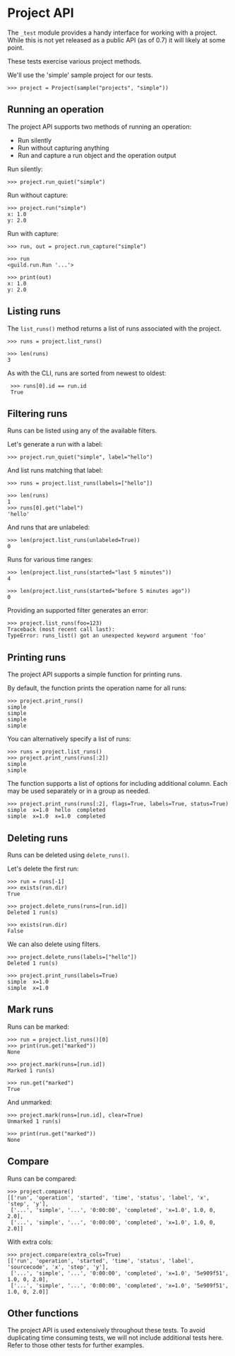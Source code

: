 # Project API

The `_test` module provides a handy interface for working with a
project. While this is not yet released as a public API (as of 0.7) it
will likely at some point.

These tests exercise various project methods.

We'll use the 'simple' sample project for our tests.

    >>> project = Project(sample("projects", "simple"))

## Running an operation

The project API supports two methods of running an operation:

 - Run silently
 - Run without capturing anything
 - Run and capture a run object and the operation output

Run silently:

    >>> project.run_quiet("simple")

Run without capture:

    >>> project.run("simple")
    x: 1.0
    y: 2.0

Run with capture:

    >>> run, out = project.run_capture("simple")

    >>> run
    <guild.run.Run '...'>

    >>> print(out)
    x: 1.0
    y: 2.0

## Listing runs

The `list_runs()` method returns a list of runs associated with the
project.

    >>> runs = project.list_runs()

    >>> len(runs)
    3

 As with the CLI, runs are sorted from newest to oldest:

     >>> runs[0].id == run.id
     True

## Filtering runs

Runs can be listed using any of the available filters.

Let's generate a run with a label:

    >>> project.run_quiet("simple", label="hello")

And list runs matching that label:

    >>> runs = project.list_runs(labels=["hello"])

    >>> len(runs)
    1
    >>> runs[0].get("label")
    'hello'

And runs that are unlabeled:

    >>> len(project.list_runs(unlabeled=True))
    0

Runs for various time ranges:

    >>> len(project.list_runs(started="last 5 minutes"))
    4

    >>> len(project.list_runs(started="before 5 minutes ago"))
    0

Providing an supported filter generates an error:

    >>> project.list_runs(foo=123)
    Traceback (most recent call last):
    TypeError: runs_list() got an unexpected keyword argument 'foo'

## Printing runs

The project API supports a simple function for printing runs.

By default, the function prints the operation name for all runs:

    >>> project.print_runs()
    simple
    simple
    simple
    simple

You can alternatively specify a list of runs:

    >>> runs = project.list_runs()
    >>> project.print_runs(runs[:2])
    simple
    simple

The function supports a list of options for including additional
column. Each may be used separately or in a group as needed.

    >>> project.print_runs(runs[:2], flags=True, labels=True, status=True)
    simple  x=1.0  hello  completed
    simple  x=1.0  x=1.0  completed

## Deleting runs

Runs can be deleted using `delete_runs()`.

Let's delete the first run:

    >>> run = runs[-1]
    >>> exists(run.dir)
    True

    >>> project.delete_runs(runs=[run.id])
    Deleted 1 run(s)

    >>> exists(run.dir)
    False

We can also delete using filters.

    >>> project.delete_runs(labels=["hello"])
    Deleted 1 run(s)

    >>> project.print_runs(labels=True)
    simple  x=1.0
    simple  x=1.0

## Mark runs

Runs can be marked:

    >>> run = project.list_runs()[0]
    >>> print(run.get("marked"))
    None

    >>> project.mark(runs=[run.id])
    Marked 1 run(s)

    >>> run.get("marked")
    True

And unmarked:

    >>> project.mark(runs=[run.id], clear=True)
    Unmarked 1 run(s)

    >>> print(run.get("marked"))
    None

## Compare

Runs can be compared:

    >>> project.compare()
    [['run', 'operation', 'started', 'time', 'status', 'label', 'x', 'step', 'y'],
     ['...', 'simple', '...', '0:00:00', 'completed', 'x=1.0', 1.0, 0, 2.0],
     ['...', 'simple', '...', '0:00:00', 'completed', 'x=1.0', 1.0, 0, 2.0]]

With extra cols:

    >>> project.compare(extra_cols=True)
    [['run', 'operation', 'started', 'time', 'status', 'label', 'sourcecode', 'x', 'step', 'y'],
     ['...', 'simple', '...', '0:00:00', 'completed', 'x=1.0', '5e909f51', 1.0, 0, 2.0],
     ['...', 'simple', '...', '0:00:00', 'completed', 'x=1.0', '5e909f51', 1.0, 0, 2.0]]

## Other functions

The project API is used extensively throughout these tests. To avoid
duplicating time consuming tests, we will not include additional tests
here. Refer to those other tests for further examples.
